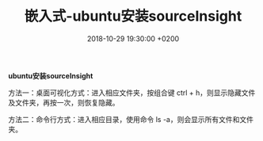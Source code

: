 ﻿---
layout: post
title:  "嵌入式-ubuntu安装sourceInsight"
date:   2018-10-29 19:30:00 +0200
categories: 嵌入式
---

**ubuntu安装sourceInsight**  

方法一：桌面可视化方式：进入相应文件夹，按组合键 ctrl + h，则显示隐藏文件及文件夹，再按一次，则恢复隐藏。  

方法二：命令行方式：进入相应目录，使用命令 ls -a，则会显示所有文件和文件夹。  
